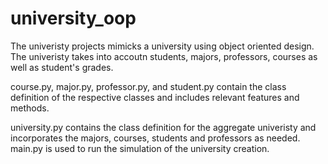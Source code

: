 # university_oop

The univeristy projects mimicks a university using object oriented design. The univeristy takes into accoutn students, majors, professors, courses as well as student's grades. 

course.py, major.py, professor.py, and student.py contain the class definition of the respective classes and includes relevant features and methods.

university.py contains the class definition for the aggregate univeristy and incorporates the majors, courses, students and professors as needed. main.py is used to run the simulation of the university creation. 

